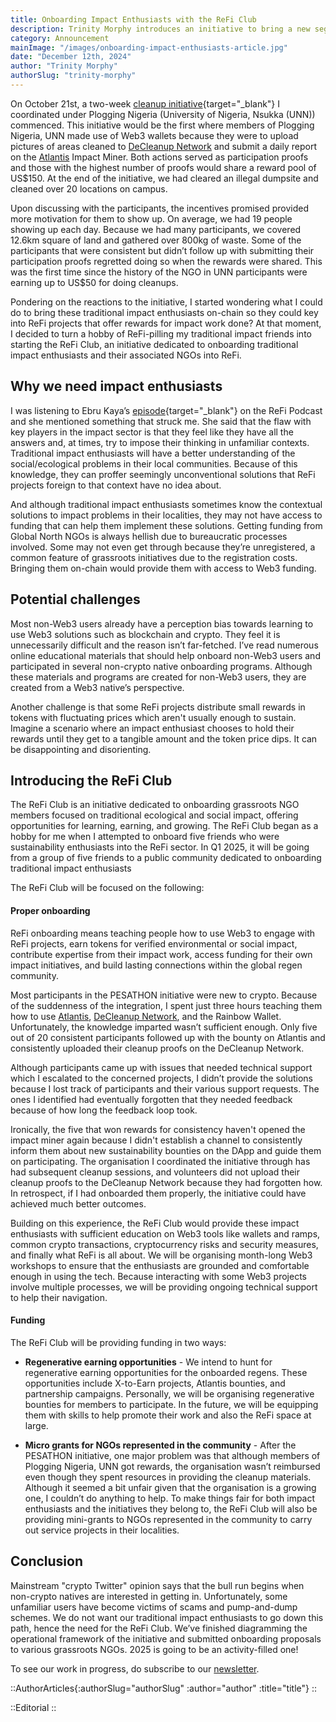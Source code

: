```yaml
---
title: Onboarding Impact Enthusiasts with the ReFi Club
description: Trinity Morphy introduces an initiative to bring a new segment of impact worker into the ReFi realm.
category: Announcement
mainImage: "/images/onboarding-impact-enthusiasts-article.jpg"
date: "December 12th, 2024"
author: "Trinity Morphy"
authorSlug: "trinity-morphy"
---
```


On October 21st, a two-week [cleanup initiative](https://x.com/TrinityMorphy/status/1856394593824014341){target="_blank"} I coordinated under Plogging Nigeria (University of Nigeria, Nsukka (UNN)) commenced. This initiative would be the first where members of Plogging Nigeria, UNN made use of Web3 wallets because they were to upload pictures of areas cleaned to [DeCleanup Network](/project/decleanup/) and submit a daily report on the [Atlantis](/project/atlantis/) Impact Miner. Both actions served as participation proofs and those with the highest number of proofs would share a reward pool of US$150. At the end of the initiative, we had cleared an illegal dumpsite and cleaned over 20 locations on campus. 

Upon discussing with the participants, the incentives promised provided more motivation for them to show up. On average, we had 19 people showing up each day. Because we had many participants, we covered 12.6km square of land and gathered over 800kg of waste. Some of the participants that were consistent but didn’t follow up with submitting their participation proofs regretted doing so when the rewards were shared. This was the first time since the history of the NGO in UNN participants were earning up to US$50 for doing cleanups. 

Pondering on the reactions to the initiative, I started wondering what I could do to bring these traditional impact enthusiasts on-chain so they could key into ReFi projects that offer rewards for impact work done? At that moment, I decided to turn a hobby of ReFi-pilling my traditional impact friends into starting the ReFi Club, an initiative dedicated to onboarding traditional impact enthusiasts and their associated NGOs into ReFi. 

## Why we need impact enthusiasts

I was listening to Ebru Kaya’s [episode](https://open.spotify.com/episode/6Snf48IIW7E2lC7UNGPVIy?si=fea2e5e367c5456d){target="_blank"} on the ReFi Podcast and she mentioned something that struck me. She said that the flaw with key players in the impact sector is that they feel like they have all the answers and, at times, try to impose their thinking in unfamiliar contexts. Traditional impact enthusiasts will have a better understanding of the social/ecological problems in their local communities. Because of this knowledge, they can proffer seemingly unconventional solutions that ReFi projects foreign to that context have no idea about.

And although traditional impact enthusiasts sometimes know the contextual solutions to impact problems in their localities, they may not have access to funding that can help them implement these solutions. Getting funding from Global North NGOs is always hellish due to bureaucratic processes involved. Some may not even get through because they’re unregistered, a common feature of grassroots initiatives due to the registration costs. Bringing them on-chain would provide them with access to Web3 funding.

## Potential challenges

Most non-Web3 users already have a perception bias towards learning to use Web3 solutions such as blockchain and crypto. They feel it is unnecessarily difficult and the reason isn’t far-fetched. I’ve read numerous online educational materials that should help onboard non-Web3 users and participated in several non-crypto native onboarding programs. Although these materials and programs are created for non-Web3 users, they are created from a Web3 native’s perspective.

Another challenge is that some ReFi projects distribute small rewards in tokens with fluctuating prices which aren't usually enough to sustain. Imagine a scenario where an impact enthusiast chooses to hold their rewards until they get to a tangible amount and the token price dips. It can be disappointing and disorienting.

## Introducing the ReFi Club

The ReFi Club is an initiative dedicated to onboarding grassroots NGO members focused on traditional ecological and social impact, offering opportunities for learning, earning, and growing. The ReFi Club began as a hobby for me when I attempted to onboard five friends who were sustainability enthusiasts into the ReFi sector. In Q1 2025, it  will be going from a group of five friends to a public community dedicated to onboarding traditional impact enthusiasts

The ReFi Club will be focused on the following:

#### Proper onboarding

ReFi onboarding means teaching people how to use Web3 to engage with ReFi projects, earn tokens for verified environmental or social impact, contribute expertise from their impact work, access funding for their own impact initiatives, and build lasting connections within the global regen community. 

Most participants in the PESATHON initiative were new to crypto. Because of the suddenness of the integration, I spent just three hours teaching them how to use [Atlantis](/project/atlantis/), [DeCleanup Network](/project/decleanup/), and the Rainbow Wallet. Unfortunately, the knowledge imparted wasn’t sufficient enough. Only five out of 20 consistent participants followed up with the bounty on Atlantis and consistently uploaded their cleanup proofs on the DeCleanup Network. 

Although participants came up with issues that needed technical support which I escalated to the concerned projects, I didn’t provide the solutions because I lost track of participants and their various support requests. The ones I identified had eventually forgotten that they needed feedback because of how long the feedback loop took.

Ironically, the five that won rewards for consistency haven't opened the impact miner again because I didn't establish a channel to consistently inform them about new sustainability bounties on the DApp and guide them on participating. The organisation I coordinated the initiative through has had subsequent cleanup sessions, and volunteers did not upload their cleanup proofs to the DeCleanup Network because they had forgotten how. In retrospect, if I had onboarded them properly, the initiative could have achieved much better outcomes.

Building on this experience, the ReFi Club would provide these impact enthusiasts with sufficient education on Web3 tools like wallets and ramps, common crypto transactions, cryptocurrency risks and security measures, and finally what ReFi is all about. We will be organising month-long Web3 workshops to ensure that the enthusiasts are grounded and comfortable enough in using the tech. Because interacting with some Web3 projects involve multiple processes, we will be providing ongoing technical support to help their navigation.

#### Funding

The ReFi Club will be providing funding in two ways:

- **Regenerative earning opportunities** - We intend to hunt for regenerative earning opportunities for the onboarded regens. These opportunities include X-to-Earn projects, Atlantis bounties, and partnership campaigns. Personally, we will be organising regenerative bounties for members to participate. In the future, we will be equipping them with skills to help promote their work and also the ReFi space at large.

 - **Micro grants for NGOs represented in the community** - After the PESATHON initiative, one major problem was that although members of Plogging Nigeria, UNN got rewards, the organisation wasn’t reimbursed even though they spent resources in providing the cleanup materials. Although it seemed a bit unfair given that the organisation is a growing one, I couldn’t do anything to help. To make things fair for both impact enthusiasts and the initiatives they belong to, the ReFi Club will also be providing mini-grants to NGOs represented in the community to carry out service projects in their localities.

## Conclusion

Mainstream "crypto Twitter" opinion says that the bull run begins when non-crypto natives are interested in getting in. Unfortunately, some unfamiliar users have become victims of scams and pump-and-dump schemes. We do not want our traditional impact enthusiasts to go down this path, hence the need for the ReFi Club. We’ve finished diagramming the operational framework of the initiative and submitted onboarding proposals to various grassroots NGOs. 2025 is going to be an activity-filled one!

To see our work in progress, do subscribe to our [newsletter](https://paragraph.xyz/@thereficlub).


::AuthorArticles{:authorSlug="authorSlug" :author="author" :title="title"}
::

::Editorial
::

